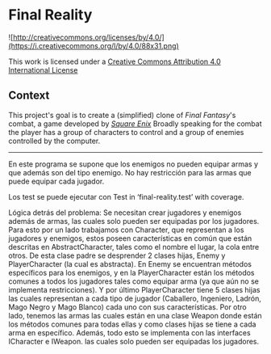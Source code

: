 Final Reality
=============

![http://creativecommons.org/licenses/by/4.0/](https://i.creativecommons.org/l/by/4.0/88x31.png)

This work is licensed under a 
[Creative Commons Attribution 4.0 International License](http://creativecommons.org/licenses/by/4.0/)

Context
-------

This project's goal is to create a (simplified) clone of _Final Fantasy_'s combat, a game developed
by [_Square Enix_](https://www.square-enix.com)
Broadly speaking for the combat the player has a group of characters to control and a group of 
enemies controlled by the computer.

---


En este programa se supone que los enemigos no pueden equipar armas y que además son del tipo enemigo.
No hay restricción para las armas que puede equipar cada jugador.

Los test se puede ejecutar con Test in ‘final-reality.test’ with coverage.

Lógica detrás del problema:
Se necesitan crear jugadores y enemigos además de armas, las cuales solo pueden ser equipadas por los jugadores.
Para esto por un lado trabajamos con Character, que representan a los jugadores y enemigos, estos poseen características en común que están descritas en AbstractCharacter, tales como el nombre el lugar, la cola entre otros. De esta clase padre se desprender 2 clases hijas, Enemy y PlayerCharacter (la cual es abstracta). En Enemy se encuentran métodos específicos para los enemigos, y en la PlayerCharacter están los métodos comunes a todos los jugadores tales como equipar arma (ya que aún no se implementa restricciones). Y por último PlayerCharacter tiene 5 clases hijas las cuales representan a cada tipo de jugador (Caballero, Ingeniero, Ladrón, Mago Negro y Mago Blanco) cada uno con sus características.
Por otro lado, tenemos las armas las cuales están en una clase Weapon donde están los métodos comunes para todas ellas y como clases hijas se tiene a cada arma en específico.
Además, todo esto se implementa con las interfaces ICharacter e IWeapon.
las cuales solo pueden ser equipadas los jugadores.

